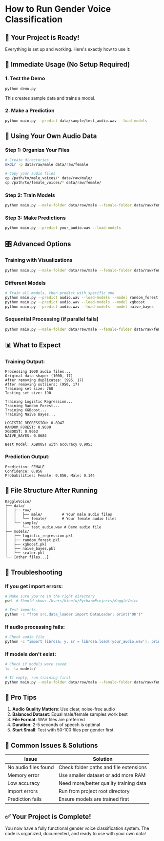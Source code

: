 # How to Run Gender Voice Classification

## 🎯 Your Project is Ready!

Everything is set up and working. Here's exactly how to use it:

## 🚀 Immediate Usage (No Setup Required)

### 1. Test the Demo
```bash
python demo.py
```
This creates sample data and trains a model.

### 2. Make a Prediction
```bash
python main.py --predict data/sample/test_audio.wav --load-models
```

## 📂 Using Your Own Audio Data

### Step 1: Organize Your Files
```bash
# Create directories
mkdir -p data/raw/male data/raw/female

# Copy your audio files
cp /path/to/male_voices/* data/raw/male/
cp /path/to/female_voices/* data/raw/female/
```

### Step 2: Train Models
```bash
python main.py --male-folder data/raw/male --female-folder data/raw/female
```

### Step 3: Make Predictions
```bash
python main.py --predict your_audio.wav --load-models
```

## 🎛️ Advanced Options

### Training with Visualizations
```bash
python main.py --male-folder data/raw/male --female-folder data/raw/female --visualize
```

### Different Models
```bash
# Train all models, then predict with specific one
python main.py --predict audio.wav --load-models --model random_forest
python main.py --predict audio.wav --load-models --model xgboost
python main.py --predict audio.wav --load-models --model naive_bayes
```

### Sequential Processing (if parallel fails)
```bash
python main.py --male-folder data/raw/male --female-folder data/raw/female --no-parallel
```

## 📊 What to Expect

### Training Output:
```
Processing 1000 audio files...
Original data shape: (1000, 17)
After removing duplicates: (995, 17)
After removing outliers: (950, 17)
Training set size: 760
Testing set size: 190

Training Logistic Regression...
Training Random Forest...
Training XGBoost...
Training Naive Bayes...

LOGISTIC_REGRESSION: 0.8947
RANDOM_FOREST: 0.9000
XGBOOST: 0.9053
NAIVE_BAYES: 0.8684

Best Model: XGBOOST with accuracy 0.9053
```

### Prediction Output:
```
Prediction: FEMALE
Confidence: 0.856
Probabilities: Female: 0.856, Male: 0.144
```

## 📁 File Structure After Running

```
KaggleVoice/
├── data/
│   ├── raw/
│   │   ├── male/         # Your male audio files
│   │   └── female/       # Your female audio files
│   └── sample/
│       └── test_audio.wav # Demo audio file
├── models/
│   ├── logistic_regression.pkl
│   ├── random_forest.pkl
│   ├── xgboost.pkl
│   ├── naive_bayes.pkl
│   └── scaler.pkl
└── [other files...]
```

## 🔧 Troubleshooting

### If you get import errors:
```bash
# Make sure you're in the right directory
pwd  # Should show: /Users/kieefu/PycharmProjects/KaggleVoice

# Test imports
python -c "from src.data_loader import DataLoader; print('OK')"
```

### If audio processing fails:
```bash
# Check audio file
python -c "import librosa; y, sr = librosa.load('your_audio.wav'); print(f'Length: {len(y)}, Sample rate: {sr}')"
```

### If models don't exist:
```bash
# Check if models were saved
ls -la models/

# If empty, run training first
python main.py --male-folder data/raw/male --female-folder data/raw/female
```

## 🎯 Pro Tips

1. **Audio Quality Matters**: Use clear, noise-free audio
2. **Balanced Dataset**: Equal male/female samples work best
3. **File Format**: WAV files are preferred
4. **Duration**: 2-5 seconds of speech is optimal
5. **Start Small**: Test with 50-100 files per gender first

## 🚨 Common Issues & Solutions

| Issue | Solution |
|-------|----------|
| No audio files found | Check folder paths and file extensions |
| Memory error | Use smaller dataset or add more RAM |
| Low accuracy | Need more/better quality training data |
| Import errors | Run from project root directory |
| Prediction fails | Ensure models are trained first |

## ✅ Your Project is Complete!

You now have a fully functional gender voice classification system. The code is organized, documented, and ready to use with your own data!